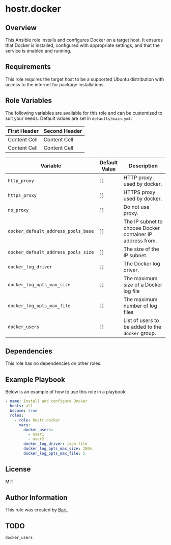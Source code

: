 # hostr.docker

## Overview

This Ansible role installs and configures Docker on a target host. It ensures that Docker is installed, configured with appropriate settings, and that the service is enabled and running.

## Requirements

This role requires the target host to be a supported Ubuntu distribution with access to the internet for package installations.

## Role Variables

The following variables are available for this role and can be customized to suit your needs. Default values are set in `defaults/main.yml`: 

| First Header  | Second Header |
| ------------- | ------------- |
| Content Cell  | Content Cell  |
| Content Cell  | Content Cell  |

| Variable                | Default Value                                                              | Description                                           |
|-------------------------|----------------------------------------------------------------------------|-------------------------------------------------------|
| `http_proxy`            | `[]`                                                                       | HTTP proxy used by docker.                            |
| `https_proxy`           | `[]`                                                                       | HTTPS proxy used by docker.                           |
| `no_proxy`              | `[]`                                                                       | Do not use proxy.                                     |
| `docker_default_address_pools_base` | `[]`                                                           | The IP subnet to choose Docker container IP address from. |
| `docker_default_address_pools_size` | `[]`                                                           | The size of the IP subnet.                            |
| `docker_log_driver`     | `[]`                                                                       | The Docker log driver.                                |
| `docker_log_opts_max_size`          | `[]`                                                           | The maximum size of a Docker log file                 |
| `docker_log_opts_max_file`          | `[]`                                                           | The maximum number of log files                       |
| `docker_users`          | `[]`                                                                       | List of users to be added to the `docker` group.      |

## Dependencies

This role has no dependencies on other roles.

## Example Playbook

Below is an example of how to use this role in a playbook:

```yaml
- name: Install and configure Docker
  hosts: all
  become: true
  roles:
    - role: hostr.docker
      vars:
        docker_users:
          - user1
          - user2
        docker_log_driver: json-file
        docker_log_opts_max_size: 200m
        docker_log_opts_max_file: 5
```

## License

MIT

## Author Information

This role was created by [Bart](https://engine27.be).

## TODO

`docker_users`